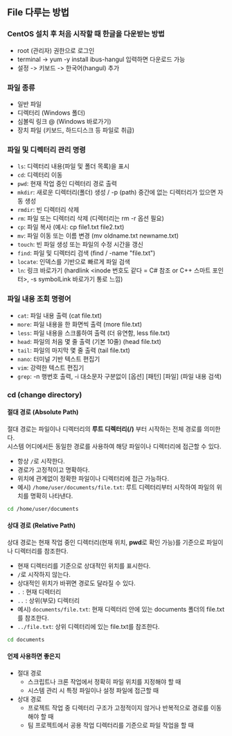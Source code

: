 ## File 다루는 방법

### CentOS 설치 후 처음 시작할 때 한글을 다운받는 방법
- root (관리자) 권한으로 로그인
- terminal -> yum -y install ibus-hangul 입력하면 다운로드 가능
- 설정 -> 키보드 -> 한국어(hangul) 추가

### 파일 종류
- 일반 파일
- 디렉터리 (Windows 폴더)
- 심볼릭 링크 @ (Windows 바로가기)
- 장치 파일 (키보드, 하드디스크 등 파일로 취급)

### 파일 및 디렉터리 관리 명령
- `ls`: 디렉터리 내용(파일 및 폴더 목록)을 표시
- `cd`: 디렉터리 이동
- `pwd`: 현재 작업 중인 디렉터리 경로 출력
- `mkdir`: 새로운 디렉터리(폴더) 생성 / -p (path) 중간에 없는 디렉터리가 있으면 자동 생성
- `rmdir`: 빈 디렉터리 삭제
- `rm`: 파일 또는 디렉터리 삭제 (디렉터리는 rm -r 옵션 필요)
- `cp`: 파일 복사 (예시: cp file1.txt file2.txt)
- `mv`: 파일 이동 또는 이름 변경 (mv oldname.txt newname.txt)
- `touch`: 빈 파일 생성 또는 파일의 수정 시간을 갱신
- `find`: 파일 및 디렉터리 검색 (find / -name "file.txt")
- `locate`: 인덱스를 기반으로 빠르게 파일 검색
- `ln`: 링크 바로가기 (hardlink <inode 번호도 같다 = C# 참조 or C++ 스마트 포인터>, -s symbolLink 바로가기 통로 느낌)

### 파일 내용 조회 명령어
- `cat`: 파일 내용 출력 (cat file.txt)
- `more`: 파일 내용을 한 화면씩 출력 (more file.txt)
- `less`: 파일 내용을 스크롤하여 출력 (더 유연함, less file.txt)
- `head`: 파일의 처음 몇 줄 출력 (기본 10줄) (head file.txt)
- `tail`: 파일의 마지막 몇 줄 출력 (tail file.txt)
- `nano`: 터미널 기반 텍스트 편집기
- `vim`: 강력한 텍스트 편집기
- `grep`: -n 행번호 출력, -i 대소문자 구분없이 [옵션] [패턴] [파일] (파일 내용 검색)

### cd (change directory)
#### 절대 경로 (Absolute Path)

절대 경로는 파일이나 디렉터리의 **루트 디렉터리(/)** 부터 시작하는 전체 경로를 의미한다.  
시스템 어디에서든 동일한 경로를 사용하여 해당 파일이나 디렉터리에 접근할 수 있다.

- 항상 `/`로 시작한다.
- 경로가 고정적이고 명확하다.
- 위치에 관계없이 정확한 파일이나 디렉터리에 접근 가능하다.
- 예시) `/home/user/documents/file.txt`: 루트 디렉터리부터 시작하여 파일의 위치를 명확히 나타낸다.
```bash
cd /home/user/documents
```

#### 상대 경로 (Relative Path)

상대 경로는 현재 작업 중인 디렉터리(현재 위치, **pwd**로 확인 가능)를 기준으로 파일이나 디렉터리를 참조한다.

- 현재 디렉터리를 기준으로 상대적인 위치를 표시한다.
- `/`로 시작하지 않는다.
- 상대적인 위치가 바뀌면 경로도 달라질 수 있다.
- `.` : 현재 디렉터리
- `..` : 상위(부모) 디렉터리
- 예시) `documents/file.txt`: 현재 디렉터리 안에 있는 documents 폴더의 file.txt를 참조한다.
- `../file.txt`: 상위 디렉터리에 있는 file.txt를 참조한다.
```bash
cd documents
```

#### 언제 사용하면 좋은지
- 절대 경로
  - 스크립트나 크론 작업에서 정확히 파일 위치를 지정해야 할 때
  - 시스템 관리 시 특정 파일이나 설정 파일에 접근할 때
- 상대 경로
  - 프로젝트 작업 중 디렉터리 구조가 고정적이지 않거나 반복적으로 경로를 이동해야 할 때
  - 팀 프로젝트에서 공용 작업 디렉터리를 기준으로 파일 작업을 할 때
